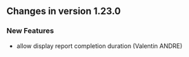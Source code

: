 
## Changes in version 1.23.0

### New Features

* allow display report completion duration (Valentin ANDRE)
